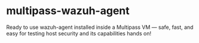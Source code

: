 # multipass-wazuh-agent
Ready to use wazuh-agent installed inside a Multipass VM — safe, fast, and easy for testing host security and its capabilities hands on! 
